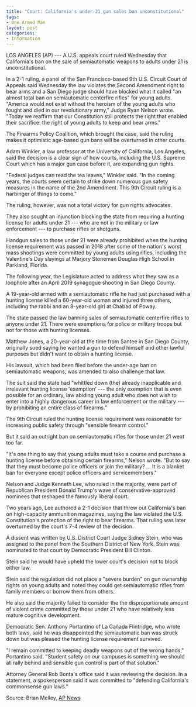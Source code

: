 ```yaml
---
title: "Court: California's under-21 gun sales ban unconstitutional"
tags:
- One Armed Man
layout: post
categories:
- Information
---
```


LOS ANGELES (AP) --- A U.S. appeals court ruled Wednesday that California's ban on the sale of semiautomatic weapons to adults under 21 is unconstitutional.

In a 2-1 ruling, a panel of the San Francisco-based 9th U.S. Circuit Court of Appeals said Wednesday the law violates the Second Amendment right to bear arms and a San Diego judge should have blocked what it called "an almost total ban on semiautomatic centerfire rifles" for young adults. "America would not exist without the heroism of the young adults who fought and died in our revolutionary army," Judge Ryan Nelson wrote. "Today we reaffirm that our Constitution still protects the right that enabled their sacrifice: the right of young adults to keep and bear arms."

The Firearms Policy Coalition, which brought the case, said the ruling makes it optimistic age-based gun bans will be overturned in other courts.

Adam Winkler, a law professor at the University of California, Los Angeles, said the decision is a clear sign of how courts, including the U.S. Supreme Court which has a major gun case before it, are expanding gun rights.

"Federal judges can read the tea leaves," Winkler said. "In the coming years, the courts seem certain to strike down numerous gun safety measures in the name of the 2nd Amendment. This 9th Circuit ruling is a harbinger of things to come."

The ruling, however, was not a total victory for gun rights advocates.

They also sought an injunction blocking the state from requiring a hunting license for adults under 21 --- who are not in the military or law enforcement --- to purchase rifles or shotguns.

Handgun sales to those under 21 were already prohibited when the hunting license requirement was passed in 2018 after some of the nation's worst mass shootings were committed by young adults using rifles, including the Valentine's Day slayings at Marjory Stoneman Douglas High School in Parkland, Florida.

The following year, the Legislature acted to address what they saw as a loophole after an April 2019 synagogue shooting in San Diego County.

A 19-year-old armed with a semiautomatic rifle he had just purchased with a hunting license killed a 60-year-old woman and injured three others, including the rabbi and an 8-year-old girl at Chabad of Poway.

The state passed the law banning sales of semiautomatic centerfire rifles to anyone under 21. There were exemptions for police or military troops but not for those with hunting licenses.

Matthew Jones, a 20-year-old at the time from Santee in San Diego County, originally sued saying he wanted a gun to defend himself and other lawful purposes but didn't want to obtain a hunting license.

His lawsuit, which had been filed before the under-age ban on semiautomatic weapons, was amended to also challenge that law.

The suit said the state had "whittled down (the) already inapplicable and irrelevant hunting license 'exemption' --- the only exemption that is even possible for an ordinary, law abiding young adult who does not wish to enter into a highly dangerous career in law enforcement or the military --- by prohibiting an entire class of firearms."

The 9th Circuit ruled the hunting license requirement was reasonable for increasing public safety through "sensible firearm control."

But it said an outright ban on semiautomatic rifles for those under 21 went too far.

"It's one thing to say that young adults must take a course and purchase a hunting license before obtaining certain firearms," Nelson wrote. "But to say that they must become police officers or join the military? ... It is a blanket ban for everyone except police officers and servicemembers."

Nelson and Judge Kenneth Lee, who ruled in the majority, were part of Republican President Donald Trump's wave of conservative-approved nominees that reshaped the famously liberal court.

Two years ago, Lee authored a 2-1 decision that threw out California's ban on high-capacity ammunition magazines, saying the law violated the U.S. Constitution's protection of the right to bear firearms. That ruling was later overturned by the court's 7-4 review of the decision.

A dissent was written by U.S. District Court Judge Sidney Stein, who was assigned to the panel from the Southern District of New York. Stein was nominated to that court by Democratic President Bill Clinton.

Stein said he would have upheld the lower court's decision not to block either law.

Stein said the regulation did not place a "severe burden" on gun ownership rights on young adults and noted they could get semiautomatic rifles from family members or borrow them from others.

He also said the majority failed to consider the the disproportionate amount of violent crime committed by those under 21 who have relatively less mature cognitive development.

Democratic Sen. Anthony Portantino of La Cañada Flintridge, who wrote both laws, said he was disappointed the semiautomatic ban was struck down but was pleased the hunting license requirement survived.

"I remain committed to keeping deadly weapons out of the wrong hands," Portantino said. "Student safety on our campuses is something we should all rally behind and sensible gun control is part of that solution."

Attorney General Rob Bonta's office said it was reviewing the decision. In a statement, a spokesperson said it was committed to "defending California's commonsense gun laws."

Source: Brian Melley, [AP News](https://apnews.com/article/california-gun-politics-san-diego-b9a81a718cd16085604b9acaf3046f35?utm_source=Twitter&utm_medium=AP&utm_campaign=SocialFlow)